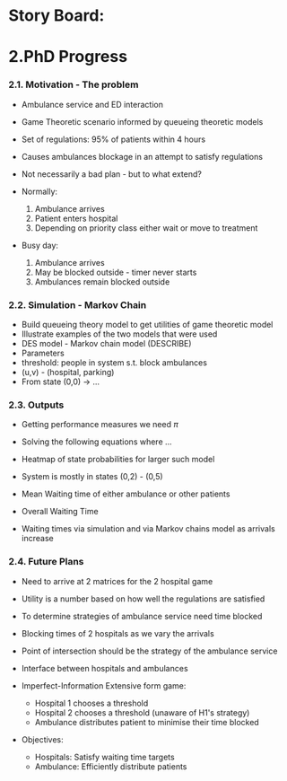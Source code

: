 # **Story Board**:

# 2.PhD Progress

### **2.1. Motivation - The problem**
- Ambulance service and ED interaction
- Game Theoretic scenario informed by queueing theoretic models

- Set of regulations: 95% of patients within 4 hours
- Causes ambulances blockage in an attempt to satisfy regulations
- Not necessarily a bad plan - but to what extend?

- Normally: 
    1. Ambulance arrives
    2. Patient enters hospital
    3. Depending on priority class either wait or move to treatment
- Busy day:
    1. Ambulance arrives
    2. May be blocked outside - timer never starts
    3. Ambulances remain blocked outside


### **2.2. Simulation - Markov Chain**
- Build queueing theory model to get utilities of game theoretic model 
- Illustrate examples of the two models that were used
- DES model - Markov chain model (DESCRIBE)
- Parameters
- threshold: people in system s.t. block ambulances
- (u,v) - (hospital, parking)
- From state (0,0) -> ...


### **2.3. Outputs**
- Getting performance measures we need $\pi$
- Solving the following equations where ...

- Heatmap of state probabilities for larger such model
- System is mostly in states (0,2) - (0,5)

- Mean Waiting time of either ambulance or other patients
- Overall Waiting Time

- Waiting times via simulation and via Markov chains model as arrivals increase


### **2.4. Future Plans**
- Need to arrive at 2 matrices for the 2 hospital game
- Utility is a number based on how well the regulations are satisfied 

- To determine strategies of ambulance service need time blocked
- Blocking times of 2 hospitals as we vary the arrivals
- Point of intersection should be the strategy of the ambulance service

- Interface between hospitals and ambulances
- Imperfect-Information Extensive form game:
    - Hospital 1 chooses a threshold
    - Hospital 2 chooses a threshold (unaware of H1's strategy)
    - Ambulance distributes patient to minimise their time blocked
- Objectives:
    - Hospitals: Satisfy waiting time targets
    - Ambulance: Efficiently distribute patients 